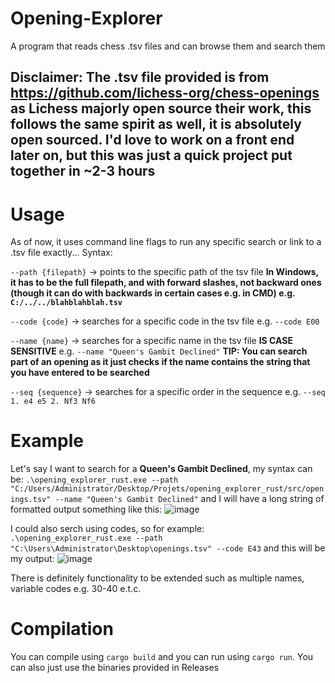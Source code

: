 # Opening-Explorer
A program that reads chess .tsv files and can browse them and search them 
## Disclaimer: The .tsv file provided is from https://github.com/lichess-org/chess-openings as Lichess majorly open source their work, this follows the same spirit as well, it is absolutely open sourced. I'd love to work on a front end later on, but this was just a quick project put together in ~2-3 hours

# Usage
As of now, it uses command line flags to run any specific search or link to a .tsv file exactly...
Syntax:

`--path {filepath}` → points to the specific path of the tsv file **In Windows, it has to be the full filepath, and with forward slashes, not backward ones (though it can do with backwards in certain cases e.g. in CMD) e.g. `C:/../../blahblahblah.tsv`**

`--code {code}` → searches for a specific code in the tsv file e.g. `--code E00`

`--name {name}` → searches for a specific name in the tsv file **IS CASE SENSITIVE** e.g. `--name "Queen's Gambit Declined"` **TIP: You can search part of an opening as it 
just checks if the name contains the string that you have entered to be searched** 

`--seq {sequence}` → searches for a specific order in the sequence e.g. `--seq 1. e4 e5 2. Nf3 Nf6`

# Example
Let's say I want to search for a **Queen's Gambit Declined**, my syntax can be:
`.\opening_explorer_rust.exe --path "C:/Users/Administrator/Desktop/Projets/opening_explorer_rust/src/openings.tsv" --name "Queen's Gambit Declined"`
and I will have a long string of formatted output something like this:
![image](https://user-images.githubusercontent.com/74814824/209431556-31fdf09f-d727-4694-a114-510aac810f0e.png)


I could also serch using codes, so for example:
`.\opening_explorer_rust.exe --path "C:\Users\Administrator\Desktop\openings.tsv" --code E43`
and this will be my output:
![image](https://user-images.githubusercontent.com/74814824/209432784-12ad9650-56ed-4548-9080-c69beb91942e.png)


There is definitely functionality to be extended such as multiple names, variable codes e.g. 30-40 e.t.c. 




# Compilation
You can compile using `cargo build` and you can run using `cargo run`. You can also just use the binaries provided in Releases
